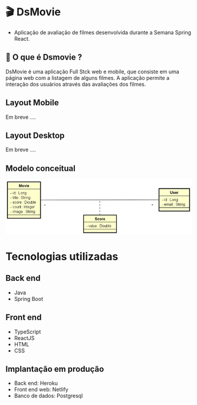 # 🎬 DsMovie

- Aplicação de avaliação de filmes desenvolvida durante a Semana Spring React.

## 🎥 O que é Dsmovie ?

DsMovie é uma aplicação Full Stck web e mobile, que consiste em uma página web com a listagem de alguns filmes. A aplicação permite a interação dos usuários através das avaliações dos filmes.

## Layout Mobile

Em breve ....

## Layout Desktop

Em breve ....

## Modelo conceitual 

![Modelo Conceitual](https://github.com/Ingridaquino/Projeto-Dsmovie/blob/main/_assets/modelo.png)

# Tecnologias utilizadas
## Back end
- Java
- Spring Boot

## Front end
- TypeScript
- ReactJS
- HTML
- CSS

## Implantação em produção
- Back end: Heroku
- Front end web: Netlify
- Banco de dados: Postgresql